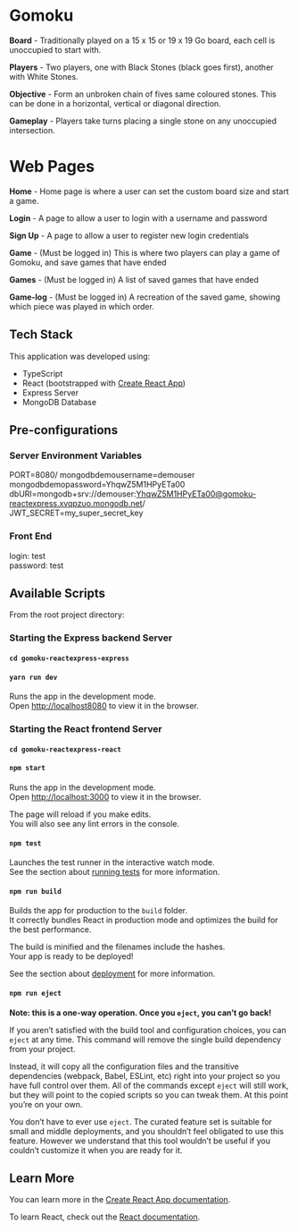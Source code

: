 # Gomoku 
**Board** - Traditionally played on a 15 x 15 or 19 x 19 Go board, each cell is unoccupied to start with. 

**Players** - Two players, one with Black Stones (black goes first), another with White Stones.

**Objective** - Form an unbroken chain of fives same coloured stones. This can be done in a horizontal, vertical or diagonal direction. 

**Gameplay** - Players take turns placing a single stone on any unoccupied intersection. 


# Web Pages

**Home** - Home page is where a user can set the custom board size and start a game. 

**Login** - A page to allow a user to login with a username and password

**Sign Up** - A page to allow a user to register new login credentials

**Game** - (Must be logged in) This is where two players can play a game of Gomoku, and save games that have ended

**Games** - (Must be logged in) A list of saved games that have ended

**Game-log** - (Must be logged in) A recreation of the saved game, showing which piece was played in which order.

## Tech Stack

This application was developed using:
- TypeScript
- React (bootstrapped with [Create React App](https://github.com/facebook/create-react-app))
- Express Server
- MongoDB Database

## Pre-configurations

### Server Environment Variables
PORT=8080/
mongodbdemousername=demouser\
mongodbdemopassword=YhqwZ5M1HPyETa00\
dbURI=mongodb+srv://demouser:YhqwZ5M1HPyETa00@gomoku-reactexpress.xvqpzuo.mongodb.net/\
JWT_SECRET=my_super_secret_key

### Front End
login: test\
password: test


## Available Scripts

From the root project directory:

### Starting the Express backend Server

#### `cd gomoku-reactexpress-express`
#### `yarn run dev`

Runs the app in the development mode.\
Open [http://localhost8080](http://localhost8080) to view it in the browser.

### Starting the React frontend Server

#### `cd gomoku-reactexpress-react`
#### `npm start`

Runs the app in the development mode.\
Open [http://localhost:3000](http://localhost:3000) to view it in the browser.

The page will reload if you make edits.\
You will also see any lint errors in the console.

#### `npm test`

Launches the test runner in the interactive watch mode.\
See the section about [running tests](https://facebook.github.io/create-react-app/docs/running-tests) for more information.

#### `npm run build`

Builds the app for production to the `build` folder.\
It correctly bundles React in production mode and optimizes the build for the best performance.

The build is minified and the filenames include the hashes.\
Your app is ready to be deployed!

See the section about [deployment](https://facebook.github.io/create-react-app/docs/deployment) for more information.

#### `npm run eject`

**Note: this is a one-way operation. Once you `eject`, you can’t go back!**

If you aren’t satisfied with the build tool and configuration choices, you can `eject` at any time. This command will remove the single build dependency from your project.

Instead, it will copy all the configuration files and the transitive dependencies (webpack, Babel, ESLint, etc) right into your project so you have full control over them. All of the commands except `eject` will still work, but they will point to the copied scripts so you can tweak them. At this point you’re on your own.

You don’t have to ever use `eject`. The curated feature set is suitable for small and middle deployments, and you shouldn’t feel obligated to use this feature. However we understand that this tool wouldn’t be useful if you couldn’t customize it when you are ready for it.

## Learn More

You can learn more in the [Create React App documentation](https://facebook.github.io/create-react-app/docs/getting-started).

To learn React, check out the [React documentation](https://reactjs.org/).
